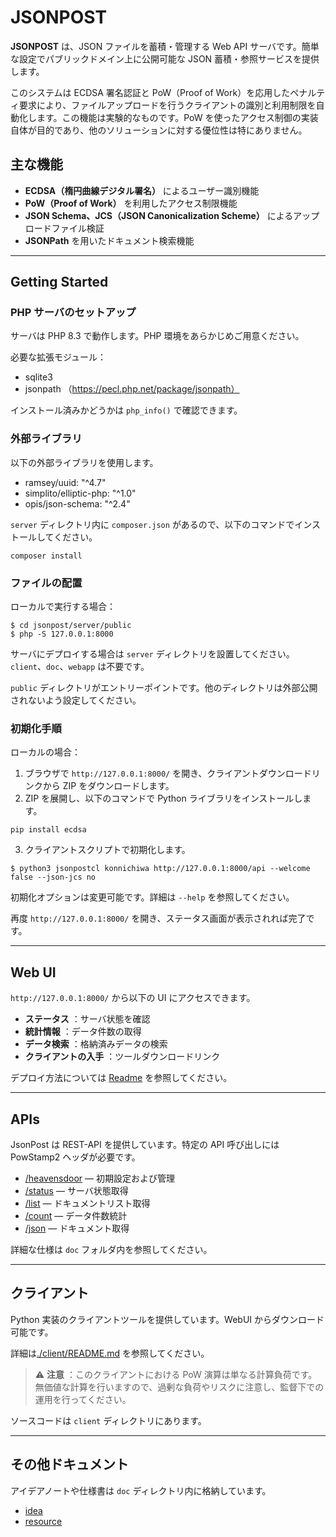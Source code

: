 # JSONPOST

**JSONPOST** は、JSON ファイルを蓄積・管理する Web API サーバです。簡単な設定でパブリックドメイン上に公開可能な JSON 蓄積・参照サービスを提供します。

このシステムは ECDSA 署名認証と PoW（Proof of Work）を応用したペナルティ要求により、ファイルアップロードを行うクライアントの識別と利用制限を自動化します。この機能は実験的なものです。PoW を使ったアクセス制御の実装自体が目的であり、他のソリューションに対する優位性は特にありません。

## 主な機能

- **ECDSA（楕円曲線デジタル署名）** によるユーザー識別機能
- **PoW（Proof of Work）** を利用したアクセス制限機能
- **JSON Schema、JCS（JSON Canonicalization Scheme）** によるアップロードファイル検証
- **JSONPath** を用いたドキュメント検索機能

---

## Getting Started

### PHP サーバのセットアップ

サーバは PHP 8.3 で動作します。PHP 環境をあらかじめご用意ください。

必要な拡張モジュール：

- sqlite3
- jsonpath （https://pecl.php.net/package/jsonpath）

インストール済みかどうかは `php_info()` で確認できます。

### 外部ライブラリ

以下の外部ライブラリを使用します。

- ramsey/uuid: "^4.7"
- simplito/elliptic-php: "^1.0"
- opis/json-schema: "^2.4"

`server` ディレクトリ内に `composer.json` があるので、以下のコマンドでインストールしてください。

```
composer install
```

### ファイルの配置

ローカルで実行する場合：

```
$ cd jsonpost/server/public
$ php -S 127.0.0.1:8000
```

サーバにデプロイする場合は `server` ディレクトリを設置してください。`client`、`doc`、`webapp` は不要です。

`public` ディレクトリがエントリーポイントです。他のディレクトリは外部公開されないよう設定してください。

### 初期化手順

ローカルの場合：

1. ブラウザで `http://127.0.0.1:8000/` を開き、クライアントダウンロードリンクから ZIP をダウンロードします。
2. ZIP を展開し、以下のコマンドで Python ライブラリをインストールします。

```
pip install ecdsa
```

3. クライアントスクリプトで初期化します。

```
$ python3 jsonpostcl konnichiwa http://127.0.0.1:8000/api --welcome false --json-jcs no
```

初期化オプションは変更可能です。詳細は `--help` を参照してください。

再度 `http://127.0.0.1:8000/` を開き、ステータス画面が表示されれば完了です。

---

## Web UI

`http://127.0.0.1:8000/` から以下の UI にアクセスできます。

- **ステータス** ：サーバ状態を確認
- **統計情報** ：データ件数の取得
- **データ検索** ：格納済みデータの検索
- **クライアントの入手** ：ツールダウンロードリンク

デプロイ方法については [Readme](./webapp/jsonpost-dashboard/README.md) を参照してください。

---

## APIs

JsonPost は REST-API を提供しています。特定の API 呼び出しには PowStamp2 ヘッダが必要です。

- [/heavensdoor](./doc/apis/heavensdoor.md) — 初期設定および管理
- [/status](./doc/apis/status.md) — サーバ状態取得
- [/list](./doc/apis/list.md) — ドキュメントリスト取得
- [/count](./doc/apis/count.md) — データ件数統計
- [/json](./doc/apis/json.md) — ドキュメント取得

詳細な仕様は `doc` フォルダ内を参照してください。

---

## クライアント

Python 実装のクライアントツールを提供しています。WebUI からダウンロード可能です。

詳細は[./client/README.md](./client/README.md) を参照してください。


> ⚠ **注意** ：このクライアントにおける PoW 演算は単なる計算負荷です。無価値な計算を行いますので、過剰な負荷やリスクに注意し、監督下での運用を行ってください。

ソースコードは `client` ディレクトリにあります。

---

## その他ドキュメント

アイデアノートや仕様書は `doc` ディレクトリ内に格納しています。

- [idea](./doc/idea/)
- [resource](./doc/resource/)

